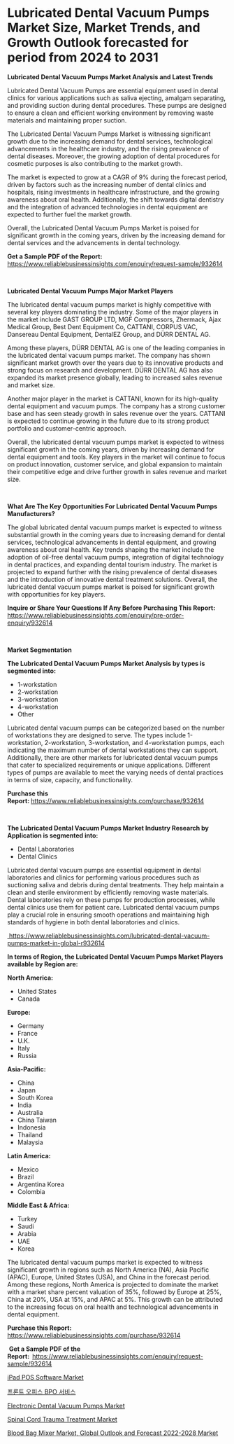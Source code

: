 <p><h1>Lubricated Dental Vacuum Pumps Market Size, Market Trends, and Growth Outlook forecasted for period from 2024 to 2031</h1></p><p><strong>Lubricated Dental Vacuum Pumps Market Analysis and Latest Trends</strong></p>
<p><p>Lubricated Dental Vacuum Pumps are essential equipment used in dental clinics for various applications such as saliva ejecting, amalgam separating, and providing suction during dental procedures. These pumps are designed to ensure a clean and efficient working environment by removing waste materials and maintaining proper suction.</p><p>The Lubricated Dental Vacuum Pumps Market is witnessing significant growth due to the increasing demand for dental services, technological advancements in the healthcare industry, and the rising prevalence of dental diseases. Moreover, the growing adoption of dental procedures for cosmetic purposes is also contributing to the market growth.</p><p>The market is expected to grow at a CAGR of 9% during the forecast period, driven by factors such as the increasing number of dental clinics and hospitals, rising investments in healthcare infrastructure, and the growing awareness about oral health. Additionally, the shift towards digital dentistry and the integration of advanced technologies in dental equipment are expected to further fuel the market growth.</p><p>Overall, the Lubricated Dental Vacuum Pumps Market is poised for significant growth in the coming years, driven by the increasing demand for dental services and the advancements in dental technology.</p></p>
<p><strong>Get a Sample PDF of the Report:&nbsp;</strong> <a href="https://www.reliablebusinessinsights.com/enquiry/request-sample/932614">https://www.reliablebusinessinsights.com/enquiry/request-sample/932614</a></p>
<p>&nbsp;</p>
<p><strong>Lubricated Dental Vacuum Pumps Major Market Players</strong></p>
<p><p>The lubricated dental vacuum pumps market is highly competitive with several key players dominating the industry. Some of the major players in the market include GAST GROUP LTD, MGF Compressors, Zhermack, Ajax Medical Group, Best Dent Equipment Co, CATTANI, CORPUS VAC, Dansereau Dental Equipment, DentalEZ Group, and DÜRR DENTAL AG.</p><p>Among these players, DÜRR DENTAL AG is one of the leading companies in the lubricated dental vacuum pumps market. The company has shown significant market growth over the years due to its innovative products and strong focus on research and development. DÜRR DENTAL AG has also expanded its market presence globally, leading to increased sales revenue and market size.</p><p>Another major player in the market is CATTANI, known for its high-quality dental equipment and vacuum pumps. The company has a strong customer base and has seen steady growth in sales revenue over the years. CATTANI is expected to continue growing in the future due to its strong product portfolio and customer-centric approach.</p><p>Overall, the lubricated dental vacuum pumps market is expected to witness significant growth in the coming years, driven by increasing demand for dental equipment and tools. Key players in the market will continue to focus on product innovation, customer service, and global expansion to maintain their competitive edge and drive further growth in sales revenue and market size.</p></p>
<p>&nbsp;</p>
<p><strong>What Are The Key Opportunities For Lubricated Dental Vacuum Pumps Manufacturers?</strong></p>
<p><p>The global lubricated dental vacuum pumps market is expected to witness substantial growth in the coming years due to increasing demand for dental services, technological advancements in dental equipment, and growing awareness about oral health. Key trends shaping the market include the adoption of oil-free dental vacuum pumps, integration of digital technology in dental practices, and expanding dental tourism industry. The market is projected to expand further with the rising prevalence of dental diseases and the introduction of innovative dental treatment solutions. Overall, the lubricated dental vacuum pumps market is poised for significant growth with opportunities for key players.</p></p>
<p><strong>Inquire or Share Your Questions If Any Before Purchasing This Report:</strong> <a href="https://www.reliablebusinessinsights.com/enquiry/pre-order-enquiry/932614">https://www.reliablebusinessinsights.com/enquiry/pre-order-enquiry/932614</a></p>
<p>&nbsp;</p>
<p><strong>Market Segmentation</strong></p>
<p><strong>The Lubricated Dental Vacuum Pumps Market Analysis by types is segmented into:</strong></p>
<p><ul><li>1-workstation</li><li>2-workstation</li><li>3-workstation</li><li>4-workstation</li><li>Other</li></ul></p>
<p><p>Lubricated dental vacuum pumps can be categorized based on the number of workstations they are designed to serve. The types include 1-workstation, 2-workstation, 3-workstation, and 4-workstation pumps, each indicating the maximum number of dental workstations they can support. Additionally, there are other markets for lubricated dental vacuum pumps that cater to specialized requirements or unique applications. Different types of pumps are available to meet the varying needs of dental practices in terms of size, capacity, and functionality.</p></p>
<p><strong>Purchase this Report:&nbsp;</strong><a href="https://www.reliablebusinessinsights.com/purchase/932614">https://www.reliablebusinessinsights.com/purchase/932614</a></p>
<p>&nbsp;</p>
<p><strong>The Lubricated Dental Vacuum Pumps Market Industry Research by Application is segmented into:</strong></p>
<p><ul><li>Dental Laboratories</li><li>Dental Clinics</li></ul></p>
<p><p>Lubricated dental vacuum pumps are essential equipment in dental laboratories and clinics for performing various procedures such as suctioning saliva and debris during dental treatments. They help maintain a clean and sterile environment by efficiently removing waste materials. Dental laboratories rely on these pumps for production processes, while dental clinics use them for patient care. Lubricated dental vacuum pumps play a crucial role in ensuring smooth operations and maintaining high standards of hygiene in both dental laboratories and clinics.</p></p>
<p><a href="https://www.reliablebusinessinsights.com/lubricated-dental-vacuum-pumps-market-in-global-r932614">&nbsp;https://www.reliablebusinessinsights.com/lubricated-dental-vacuum-pumps-market-in-global-r932614</a></p>
<p><strong>In terms of Region, the Lubricated Dental Vacuum Pumps Market Players available by Region are:</strong></p>
<p>
    <p> <strong> North America: </strong>
        <ul>
            <li>United States</li>
            <li>Canada</li>
        </ul>
        </p> 
    <p> <strong> Europe: </strong>
        <ul>
            <li>Germany</li>
            <li>France</li>
            <li>U.K.</li>
            <li>Italy</li>
            <li>Russia</li>
        </ul>
        </p> 
    <p> <strong> Asia-Pacific: </strong>
        <ul>
            <li>China</li>
            <li>Japan</li>
            <li>South Korea</li>
            <li>India</li>
            <li>Australia</li>
            <li>China Taiwan</li>
            <li>Indonesia</li>
            <li>Thailand</li>
            <li>Malaysia</li>
        </ul>
        </p> 
    <p> <strong> Latin America: </strong>
        <ul>
            <li>Mexico</li>
            <li>Brazil</li>
            <li>Argentina Korea</li>
            <li>Colombia</li>
        </ul>
        </p> 
    <p> <strong> Middle East & Africa: </strong>
        <ul>
            <li>Turkey</li>
            <li>Saudi</li>
            <li>Arabia</li>
            <li>UAE</li>
            <li>Korea</li>
        </ul>
    </p>
    </p>
<p><p>The lubricated dental vacuum pumps market is expected to witness significant growth in regions such as North America (NA), Asia Pacific (APAC), Europe, United States (USA), and China in the forecast period. Among these regions, North America is projected to dominate the market with a market share percent valuation of 35%, followed by Europe at 25%, China at 20%, USA at 15%, and APAC at 5%. This growth can be attributed to the increasing focus on oral health and technological advancements in dental equipment.</p></p>
<p><strong>Purchase this Report: </strong><a href="https://www.reliablebusinessinsights.com/purchase/932614">https://www.reliablebusinessinsights.com/purchase/932614</a></p>
<p>&nbsp;<strong>Get a Sample PDF of the Report:&nbsp;&nbsp;</strong><a href="https://www.reliablebusinessinsights.com/enquiry/request-sample/932614">https://www.reliablebusinessinsights.com/enquiry/request-sample/932614</a></p>
<p><strong></strong></p>
<p><p><a href="https://medium.com/@stevenlane654/ipad-pos-software-market-emerging-trends-and-future-prospects-for-period-from-2024-to-2031-a31aa90e94c3">iPad POS Software Market</a></p><p><a href="https://medium.com/@abbislposival/%ED%94%84%EB%A1%A0%ED%8A%B8-%EC%98%A4%ED%94%BC%EC%8A%A4-bpo-%EC%84%9C%EB%B9%84%EC%8A%A4-%EC%8B%9C%EC%9E%A5-%EA%B8%80%EB%A1%9C%EB%B2%8C-%EB%B0%8F-%EC%A7%80%EC%97%AD-%EB%B6%84%EC%84%9D-%EC%B5%9C%EC%A2%85-%EC%82%AC%EC%9A%A9%EC%9E%90-%EC%A0%9C%ED%92%88-%EB%B0%8F-%EC%A7%80%EC%97%AD%EC%97%90-%EC%A7%91%EC%A4%91-%EB%B6%84%EC%84%9D-%EB%B0%8F-%EC%98%88%EC%B8%A1-2024-2031-3220a56a92b7">프론트 오피스 BPO 서비스</a></p><p><a href="https://github.com/nafisalvee228/Market-Research-Report-List-2/blob/main/electronic-dental-vacuum-pumps-market.md">Electronic Dental Vacuum Pumps Market</a></p><p><a href="https://medium.com/@brendafgmorris532/navigating-the-global-spinal-cord-trauma-treatment-market-landscape-trends-forecasts-and-impact-ac47bddabebf">Spinal Cord Trauma Treatment Market</a></p><p><a href="https://issuu.com/reportprime-2/docs/blood-bag-mixer-market-global-outlo_f1907165030540">Blood Bag Mixer Market, Global Outlook and Forecast 2022-2028 Market</a></p></p>